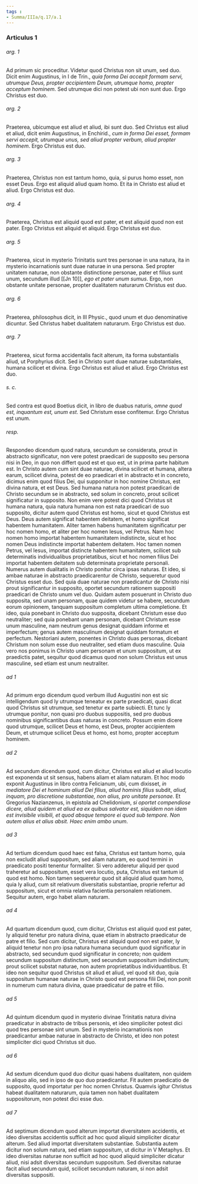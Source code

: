 ```yaml
---
tags : 
- Summa/IIIa/q.17/a.1
---
```


### Articulus 1

###### arg. 1
Ad primum sic proceditur. Videtur quod Christus non sit unum, sed duo. Dicit enim Augustinus, in I de Trin., *quia forma Dei accepit formam servi, utrumque Deus, propter accipientem Deum, utrumque homo, propter acceptum hominem*. Sed utrumque dici non potest ubi non sunt duo. Ergo Christus est duo.

###### arg. 2
Praeterea, ubicumque est aliud et aliud, ibi sunt duo. Sed Christus est aliud et aliud, dicit enim Augustinus, in Enchirid., *cum in forma Dei esset, formam servi accepit, utrumque unus, sed aliud propter verbum, aliud propter hominem*. Ergo Christus est duo.

###### arg. 3
Praeterea, Christus non est tantum homo, quia, si purus homo esset, non esset Deus. Ergo est aliquid aliud quam homo. Et ita in Christo est aliud et aliud. Ergo Christus est duo.

###### arg. 4
Praeterea, Christus est aliquid quod est pater, et est aliquid quod non est pater. Ergo Christus est aliquid et aliquid. Ergo Christus est duo.

###### arg. 5
Praeterea, sicut in mysterio Trinitatis sunt tres personae in una natura, ita in mysterio incarnationis sunt duae naturae in una persona. Sed propter unitatem naturae, non obstante distinctione personae, pater et filius sunt unum, secundum illud [[Jn 10]], *ego et pater unum sumus*. Ergo, non obstante unitate personae, propter dualitatem naturarum Christus est duo.

###### arg. 6
Praeterea, philosophus dicit, in III Physic., quod unum et duo denominative dicuntur. Sed Christus habet dualitatem naturarum. Ergo Christus est duo.

###### arg. 7
Praeterea, sicut forma accidentalis facit alterum, ita forma substantialis aliud, ut Porphyrius dicit. Sed in Christo sunt duae naturae substantiales, humana scilicet et divina. Ergo Christus est aliud et aliud. Ergo Christus est duo.

###### s. c.
Sed contra est quod Boetius dicit, in libro de duabus naturis, *omne quod est, inquantum est, unum est*. Sed Christum esse confitemur. Ergo Christus est unum.

###### resp.
Respondeo dicendum quod natura, secundum se considerata, prout in abstracto significatur, non vere potest praedicari de supposito seu persona nisi in Deo, in quo non differt quod est et quo est, ut in prima parte habitum est. In Christo autem cum sint duae naturae, divina scilicet et humana, altera earum, scilicet divina, potest de eo praedicari et in abstracto et in concreto, dicimus enim quod filius Dei, qui supponitur in hoc nomine Christus, est divina natura, et est Deus. Sed humana natura non potest praedicari de Christo secundum se in abstracto, sed solum in concreto, prout scilicet significatur in supposito. Non enim vere potest dici quod Christus sit humana natura, quia natura humana non est nata praedicari de suo supposito, dicitur autem quod Christus est homo, sicut et quod Christus est Deus. Deus autem significat habentem deitatem, et homo significat habentem humanitatem. Aliter tamen habens humanitatem significatur per hoc nomen homo, et aliter per hoc nomen Iesus, vel Petrus. Nam hoc nomen homo importat habentem humanitatem indistincte, sicut et hoc nomen Deus indistincte importat habentem deitatem. Hoc tamen nomen Petrus, vel Iesus, importat distincte habentem humanitatem, scilicet sub determinatis individualibus proprietatibus, sicut et hoc nomen filius Dei importat habentem deitatem sub determinata proprietate personali. Numerus autem dualitatis in Christo ponitur circa ipsas naturas. Et ideo, si ambae naturae in abstracto praedicarentur de Christo, sequeretur quod Christus esset duo. Sed quia duae naturae non praedicantur de Christo nisi prout significantur in supposito, oportet secundum rationem suppositi praedicari de Christo unum vel duo. Quidam autem posuerunt in Christo duo supposita, sed unam personam, quae quidem videtur se habere, secundum eorum opinionem, tanquam suppositum completum ultima completione. Et ideo, quia ponebant in Christo duo supposita, dicebant Christum esse duo neutraliter; sed quia ponebant unam personam, dicebant Christum esse unum masculine, nam neutrum genus designat quiddam informe et imperfectum; genus autem masculinum designat quiddam formatum et perfectum. Nestoriani autem, ponentes in Christo duas personas, dicebant Christum non solum esse duo neutraliter, sed etiam duos masculine. Quia vero nos ponimus in Christo unam personam et unum suppositum, ut ex praedictis patet, sequitur quod dicamus quod non solum Christus est unus masculine, sed etiam est unum neutraliter.

###### ad 1
Ad primum ergo dicendum quod verbum illud Augustini non est sic intelligendum quod ly utrumque teneatur ex parte praedicati, quasi dicat quod Christus sit utrumque, sed tenetur ex parte subiecti. Et tunc ly utrumque ponitur, non quasi pro duobus suppositis, sed pro duobus nominibus significantibus duas naturas in concreto. Possum enim dicere quod utrumque, scilicet Deus et homo, est Deus, propter accipientem Deum, et utrumque scilicet Deus et homo, est homo, propter acceptum hominem.

###### ad 2
Ad secundum dicendum quod, cum dicitur, Christus est aliud et aliud locutio est exponenda ut sit sensus, habens aliam et aliam naturam. Et hoc modo exponit Augustinus in libro contra Felicianum, ubi, cum dixisset, *in mediatore Dei et hominum aliud Dei filius, aliud hominis filius* subdit, *aliud, inquam, pro discretione substantiae, non alius, pro unitate personae*. Et Gregorius Nazianzenus, in epistola ad Chelidonium, *si oportet compendiose dicere, aliud quidem et aliud ea ex quibus salvator est, siquidem non idem est invisibile visibili, et quod absque tempore ei quod sub tempore. Non autem alius et alius absit. Haec enim ambo unum*.

###### ad 3
Ad tertium dicendum quod haec est falsa, Christus est tantum homo, quia non excludit aliud suppositum, sed aliam naturam, eo quod termini in praedicato positi tenentur formaliter. Si vero adderetur aliquid per quod traheretur ad suppositum, esset vera locutio, puta, Christus est tantum id quod est homo. Non tamen sequeretur quod sit aliquid aliud quam homo, quia ly aliud, cum sit relativum diversitatis substantiae, proprie refertur ad suppositum, sicut et omnia relativa facientia personalem relationem. Sequitur autem, ergo habet aliam naturam.

###### ad 4
Ad quartum dicendum quod, cum dicitur, Christus est aliquid quod est pater, ly aliquid tenetur pro natura divina, quae etiam in abstracto praedicatur de patre et filio. Sed cum dicitur, Christus est aliquid quod non est pater, ly aliquid tenetur non pro ipsa natura humana secundum quod significatur in abstracto, sed secundum quod significatur in concreto; non quidem secundum suppositum distinctum, sed secundum suppositum indistinctum; prout scilicet substat naturae, non autem proprietatibus individuantibus. Et ideo non sequitur quod Christus sit aliud et aliud, vel quod sit duo, quia suppositum humanae naturae in Christo quod est persona filii Dei, non ponit in numerum cum natura divina, quae praedicatur de patre et filio.

###### ad 5
Ad quintum dicendum quod in mysterio divinae Trinitatis natura divina praedicatur in abstracto de tribus personis, et ideo simpliciter potest dici quod tres personae sint unum. Sed in mysterio incarnationis non praedicantur ambae naturae in abstracto de Christo, et ideo non potest simpliciter dici quod Christus sit duo.

###### ad 6
Ad sextum dicendum quod duo dicitur quasi habens dualitatem, non quidem in aliquo alio, sed in ipso de quo duo praedicantur. Fit autem praedicatio de supposito, quod importatur per hoc nomen Christus. Quamvis igitur Christus habeat dualitatem naturarum, quia tamen non habet dualitatem suppositorum, non potest dici esse duo.

###### ad 7
Ad septimum dicendum quod alterum importat diversitatem accidentis, et ideo diversitas accidentis sufficit ad hoc quod aliquid simpliciter dicatur alterum. Sed aliud importat diversitatem substantiae. Substantia autem dicitur non solum natura, sed etiam suppositum, ut dicitur in V Metaphys. Et ideo diversitas naturae non sufficit ad hoc quod aliquid simpliciter dicatur aliud, nisi adsit diversitas secundum suppositum. Sed diversitas naturae facit aliud secundum quid, scilicet secundum naturam, si non adsit diversitas suppositi.

